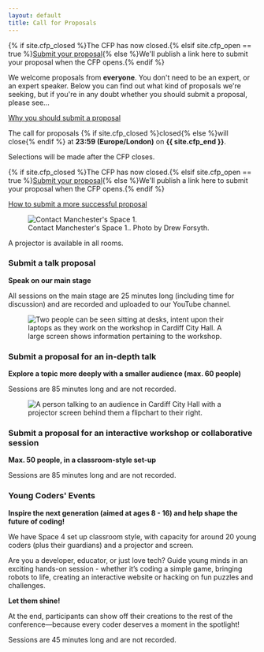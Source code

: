 ```yaml
---
layout: default
title: Call for Proposals
---
```


<p>{% if site.cfp_closed %}The CFP has now closed.{% elsif site.cfp_open == true %}<a href="https://pretalx.com/pyconuk-{{ site.con_year }}/cfp" target="_blank">Submit your proposal</a>{% else %}We'll publish a link here to submit your proposal when the CFP opens.{% endif %}</p>

<p>We welcome proposals from <strong>everyone</strong>. You don't need to be an expert, or an expert speaker. Below you can find out what kind of proposals we're seeking, but if you're in any doubt whether you should submit a proposal, please see...</p>

<a href="/call-for-proposals/why-you-should-submit-proposal/">Why you should submit a proposal</a>

<div class="box box_red">
  <p>The call for proposals {% if site.cfp_closed %}closed{% else %}will close{% endif %} at <strong>23:59 (Europe/London)</strong> on <strong>{{ site.cfp_end }}</strong>.</p>
  <p>Selections will be made after the CFP closes.</p>
  <p>{% if site.cfp_closed %}The CFP has now closed.{% elsif site.cfp_open == true %}<a href="https://pretalx.com/pyconuk-{{ site.con_year }}/cfp" target="_blank">Submit your proposal</a>{% else %}We'll publish a link here to submit your proposal when the CFP opens.{% endif %}</p>
</div>

<a href="/call-for-proposals/proposal-submission-advice/">How to submit a more successful proposal</a>

<div class="box box_blue">
  <figure>
    <img src="/images/contact_manchester_space_1.jpg" alt="Contact Manchester's Space 1.">
    <figcaption>
      Contact Manchester's Space 1..
      Photo by Drew Forsyth.
    </figcaption>
  </figure>

  <p>A projector is available in all rooms.</p>

  <h3>Submit a talk proposal</h3>
  <p><strong>Speak on our main stage</strong></p> 
  <p>All sessions on the main stage are 25 minutes long (including time for discussion) and are recorded and uploaded to our YouTube channel.</p>
</div>

<div class="box box_yellow">
  <figure>
    <img src="/images/workshop.jpg" alt="Two people can be seen sitting at desks, intent upon their laptops as they work on the workshop in Cardiff City Hall. A large screen shows information pertaining to the workshop.">
  </figure>

  <h3>Submit a proposal for an in-depth talk</h3>
  <p><strong>Explore a topic more deeply with a smaller audience (max. 60 people)</strong></p>
  <p>Sessions are 85 minutes long and are not recorded.</p>
</div>

<div class="box box_red">
  <figure>
    <img src="/images/room_d.jpg" alt="A person talking to an audience in Cardiff City Hall with a projector screen behind them a flipchart to their right.">
  </figure>
  <h3>Submit a proposal for an interactive workshop or collaborative session</h3>
  <p><strong>Max. 50 people, in a classroom-style set-up</strong></p>
  <p>Sessions are 85 minutes long and are not recorded.</p>
</div>

<div class="box box_yellow">
  <h3>Young Coders' Events</h3>
  <p><strong>Inspire the next generation (aimed at ages 8 - 16) and help shape the future of coding!</strong></p>
  <p>We have Space 4 set up classroom style, with capacity for around 20 young coders (plus their guardians) and a projector and screen.</p>
  <p>Are you a developer, educator, or just love tech? Guide young minds in an exciting hands-on session - whether it’s coding a simple game, bringing robots to life, creating an interactive website or hacking on fun puzzles and challenges.</p>
  <p><strong>Let them shine!</strong></p>
  <p>At the end, participants can show off their creations to the rest of the conference—because every coder deserves a moment in the spotlight!</p>
  <p>Sessions are 45 minutes long and are not recorded.</p>
</div>
